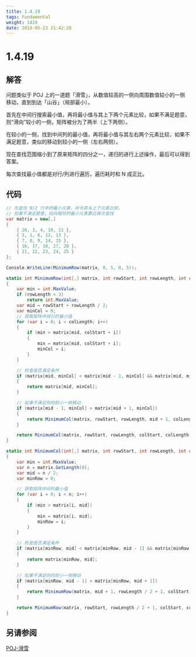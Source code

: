 ```yaml
---
title: 1.4.19
tags: Fundamental
weight: 1419
date: 2018-05-23 21:42:28
---
```


# 1.4.19


## 解答

问题类似于 POJ 上的一道题「滑雪」，从数值较高的一侧向周围数值较小的一侧移动，直到到达「山谷」（局部最小）。

首先在中间行搜索最小值，再将最小值与其上下两个元素比较，如果不满足题意，则“滑向”较小的一侧，矩阵被分为了两半（上下两侧）。

在较小的一侧，找到中间列的最小值，再将最小值与其左右两个元素比较，如果不满足题意，类似的移动到较小的一侧（左右两侧）。

现在查找范围缩小到了原来矩阵的四分之一，递归的进行上述操作，最后可以得到答案。

每次查找最小值都是对行/列进行遍历，遍历耗时和 N 成正比。

## 代码

```csharp
// 先查找 N/2 行中的最小元素，并令其与上下元素比较，
// 如果不满足题意，则向相邻的最小元素靠近再次查找
var matrix = new[,]
{
    { 26, 3, 4, 10, 11 },
    { 5, 1, 6, 12, 13 },
    { 7, 8, 9, 14, 15 },
    { 16, 17, 18, 27, 20 },
    { 21, 22, 23, 24, 25 }
};

Console.WriteLine(MinimumRow(matrix, 0, 5, 0, 5));

static int MinimumRow(int[,] matrix, int rowStart, int rowLength, int colStart, int colLength)
{
    var min = int.MaxValue;
    if (rowLength < 3)
        return int.MaxValue;
    var mid = rowStart + rowLength / 2;
    var minCol = 0;
    // 获取矩阵中间行的最小值
    for (var i = 0; i < colLength; i++)
    {
        if (min > matrix[mid, colStart + i])
        {
            min = matrix[mid, colStart + i];
            minCol = i;
        }
    }

    // 检查是否满足条件
    if (matrix[mid, minCol] < matrix[mid - 1, minCol] && matrix[mid, minCol] < matrix[mid + 1, minCol])
    {
        return matrix[mid, minCol];
    }

    // 如果不满足则向较小一侧移动
    if (matrix[mid - 1, minCol] > matrix[mid + 1, minCol])
    {
        return MinimumCol(matrix, rowStart, rowLength, mid + 1, colLength / 2 + 1);
    }

    return MinimumCol(matrix, rowStart, rowLength, colStart, colLength / 2 + 1);
}

static int MinimumCol(int[,] matrix, int rowStart, int rowLength, int colStart, int colLength)
{
    var min = int.MaxValue;
    var n = matrix.GetLength(0);
    var mid = n / 2;
    var minRow = 0;

    // 获取矩阵中间列最小值
    for (var i = 0; i < n; i++)
    {
        if (min > matrix[i, mid])
        {
            min = matrix[i, mid];
            minRow = i;
        }
    }

    // 检查是否满足条件
    if (matrix[minRow, mid] < matrix[minRow, mid - 1] && matrix[minRow, mid] < matrix[minRow, mid + 1])
    {
        return matrix[minRow, mid];
    }

    // 如果不满足则向较小一侧移动
    if (matrix[minRow, mid - 1] > matrix[minRow, mid + 1])
    {
        return MinimumRow(matrix, mid + 1, rowLength / 2 + 1, colStart, colLength);
    }

    return MinimumRow(matrix, rowStart, rowLength / 2 + 1, colStart, colLength);
}
```

## 另请参阅

[POJ-滑雪](http://bailian.openjudge.cn/practice/1088/)
